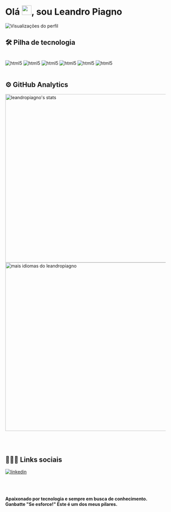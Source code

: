 <h1 align="left">Olá <img src="https://raw.githubusercontent.com/kaueMarques/kaueMarques/master/hi.gif" width="30px">, sou Leandro Piagno</h1>
<p align="left"> <img src="https://komarev.com/ghpvc/?username=leandropiagno&color=yellow" alt="Visualizações do perfil" /> </p>


##  🛠   Pilha de tecnologia

<div style="display: inline_block"><br>
    <img align="center" alt="html5" src="https://img.shields.io/badge/-HTML-05122A?style=flat&logo=HTML5"/>
    <img align="center" alt="html5" src="https://img.shields.io/badge/-CSS-05122A?style=flat&logo=CSS3&logoColor=1572B6"/>
    <img align="center" alt="html5" src="https://img.shields.io/badge/-JavaScript-05122A?style=flat&logo=javascript"/>
    <img align="center" alt="html5" src="https://img.shields.io/badge/-Git-05122A?style=flat&logo=git"/>
    <img align="center" alt="html5" src="https://img.shields.io/badge/-GitHub-05122A?style=flat&logo=github"/>
    <img align="center" alt="html5" src="https://img.shields.io/badge/-Visual%20Studio%20Code-05122A?style=flat&logo=visual-studio-code&logoColor=007ACC"/>
    
<div><br>


##  ⚙️   GitHub Analytics

<p align="esquerda">
<img width="530em" src="https://github-readme-stats.vercel.app/api?username=leandropiagno&show_icons=true&theme=dracula" alt="leandropiagno's stats"/>
<img width="530em" src="https://github-readme-stats.vercel.app/api/top-langs/?username=leandropiagno&layout=compact&theme=dracula" alt="mais idiomas do leandropiagno" />
</p>

<br><br>


##  👨🏽‍🦲   Links sociais

<a href="https://www.linkedin.com/in/leandro-piagno/" target="_blank">
  <img align="center" src="https://img.shields.io/badge/-leandropiagno-05122A?style=flat&logo=linkedin" alt="linkedin"/>
</a>
    
<br><br>


#### Apaixonado por tecnologia e sempre em busca de conhecimento.<br> Ganbatte "Se esforce!" Este é um dos meus pilares.









